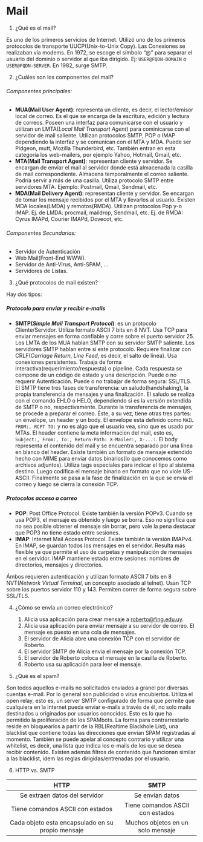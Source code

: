 # Mail

1. ¿Qué es el mail?

Es uno de los primeros servicios de Internet. Utilizó uno de los primeros protocolos de transporte UUCP(Unix-to-Unix Copy).
Las Conexiones se realizaban vía modems.
En 1972, se escoge el símbolo “@” para separar el usuario del dominio o servidor al que iba dirigido. Ej: `USER@FQDN-DOMAIN` o `USER@FQDN-SERVER`.
En 1982, surge SMTP.

2. ¿Cuáles son los componentes del mail?

###### Componentes principales:

* **MUA(Mail User Agent)**: representa un cliente, es decir, el lector/emisor local de correo. Es el que se encarga de la escritura, edición y lectura de correos. Poseen una interfaz para comunicarse con el usuario y utilizan un LMTA(*Local Mail Transport Agent*) para cominicarse con el servidor de mail saliente. Utilizan protocolos SMTP, POP o IMAP dependiendo la interfaz y se comunican con el MTA y MDA. Puede ser Pidgeon, mutt, Mozilla Thunderbird, etc. También entran en esta categoría los web-mailers, por ejemplo Yahoo, Hotmail, Gmail, etc.
* **MTA(Mail Transport Agent)**: representan cliente y servidor. Se encargan de enviar el mail al servidor donde está almacenada la casilla de mail correspondiente. Almacena temporalmente el correo saliente. Podría servir a más de una casilla. Utiliza protocolo SMTP entre servidores MTA. Ejemplo: Postmail, Qmail, Sendmail, etc.
* **MDA(Mail Delivery Agent)**: representan cliente y servidor. Se encargan de tomar los mensaje recibidos por el MTA y llevarlos al usuario. Existen MDA locales(LMDA) y remotos(RMDA). Utilizan protocolos Pop y-o IMAP. Ej. de LMDA: procmail, maildrop, Sendmail, etc. Ej. de RMDA: Cyrus IMAPd, Courier IMAPd, Dovecot, etc.

###### Componentes Secundarias:

* Servidor de Autenticación
* Web Mail(Front-End WWW).
* Servidor de Anti-Virus, Anti-SPAM, ...
* Servidores de Listas.

3. ¿Qué protocolos de mail existen?

Hay dos tipos:

##### Protocolo para enviar y recibir *e-mails*

* **SMTP(*Simple Mail Transport Protocol*)**: es un protocolo Cliente/Servidor. Utiliza formato ASCII 7 bits en 8 NVT. Usa TCP para enviar mensajes en forma confiable y corre sobre el puerto servidor 25. Los LMTA de los MUA hablan SMTP con su servidor SMTP saliente. Los servidores SMTP hablan entre sí este protocolo. Requiere finalizar con CRLF(*Carriage Return, Line Feed*, es decir, el salto de línea). Usa conexiones persistentes. Trabaja de forma interactiva(requerimiento/respuesta) o pipeline. Cada respuesta se compone de un código de estado y una descripción. Puede o no requerir Autenticación. Puede o no trabajar de forma segura: SSL/TLS.
El SMTP tiene tres fases de transferencia: un saludo(handshaking), la propia transferencia de mensajes y una finalización. El saludo se realiza con el comando EHLO o HELO, dependiendo si es la versión extendida de SMTP o no, respectivamente. Durante la transferencia de mensajes, se procede a preparar el correo. Éste, a su vez, tiene otras tres partes: un envelope, un header y un body. El envelope está definido como `MAIL FROM:, RCPT TO:` y no es algo que el usuario vea, sino que es usado por MTAs. El header contiene la meta informacion del mail, esto es, `Subject:, From:, To:, Return-Path: X-Mailer:, X-...:`. El body representa el contenido del mail y se encuentra separado por una línea en blanco del header. Existe también un formato de mensaje extendido hecho con MIME para enviar datos binarios(lo que conocemos como archivos adjuntos). Utiliza tags especiales para indicar el tipo al sistema destino. Luego codifica el mensaje binario en formato que no viole US-ASCII. Finalmente se pasa a la fase de finalización en la que se envía el correo y luego se cierra la conexión TCP.

##### Protocolos acceso a correo

* **POP**: Post Office Protocol. Existe también la versión POPv3. Cuando se usa POP3, el mensaje es obtenido y luego se borra. Eso no significa que no sea posible obtener el mensaje sin borrar, pero vale la pena destacar que POP3 no tiene estado entre sesiones.
* **IMAP**: Internet Mail Access Protocol. Existe también la versión IMAPv4. En IMAP, se guardan todos los mensajes en el servidor. Resulta más flexible ya que permite el uso de carpetas y manipulación de mensajes en el servidor. IMAP mantiene estado entre sesiones: nombres de directorios, mensajes y directorios.

Ámbos requieren autenticación y utilizan formato ASCII 7 bits en 8 NVT(*Network Virtual Terminal*, un concepto asociado al telnet). Usan TCP sobre los puertos servidor 110 y 143. Permiten correr de forma segura sobre SSL/TLS.

4. ¿Cómo se envía un correo electrónico?

    1. Alicia usa aplicación para crear mensaje a roberto@fing.edu.uy.
    2. Alicia usa aplicación para enviar mensaje a su servidor de correo. El mensaje es puesto en una cola de mensajes.
    3. El servidor de Alicia abre una conexión TCP con el servidor de Roberto.
    4. El servidor SMTP de Alicia envia el mensaje por la conexión TCP.
    5. El servidor de Roberto coloca el mensaje en la casilla de Roberto.
    6. Roberto usa su aplicación para leer el mensaje.

5. ¿Qué es el spam?

Son todos aquellos e-mails no solicitados enviados a granel por diversas cuentas e-mail. Por lo general son publicidad o virus encubiertos. Utiliza el open relay, esto es, un server SMTP configurado de forma que permite que cualquiera en la internet pueda enviar e-mails a través de él, no solo mails destinados u originados por usuarios conocidos. Esto es lo que ha permitido la proliferación de los SPAMbots.
La forma para contrarrestarlo reside en bloquearlos a partir de la RBL(Realtime Blackhole List), una blacklist que contiene todas las direcciones que envían SPAM registradas al momento. También se puede apelar al concepto contrario y utilizar una whitelist, es decir, una lista que indica los e-mails de los que se desea recibir contenido. Existen además filtros de contenido que funcionan similar a las blacklist, idem las reglas dirigidas/entrenadas por el usuario.

6. HTTP vs. SMTP

|HTTP|SMTP|
|:---:|:---:|
|Se extraen datos del servidor|Se envían datos|
|Tiene comandos ASCII con estados|Tiene comandos ASCII con estados|
|Cada objeto esta encapsulado en su propio mensaje|Muchos objetos en un solo mensaje|
